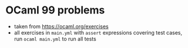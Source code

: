 # OCaml 99 problems
- taken from https://ocaml.org/exercises
- all exercises in `main.yml` with `assert` expressions covering test cases, run `ocaml main.yml` to run all tests
